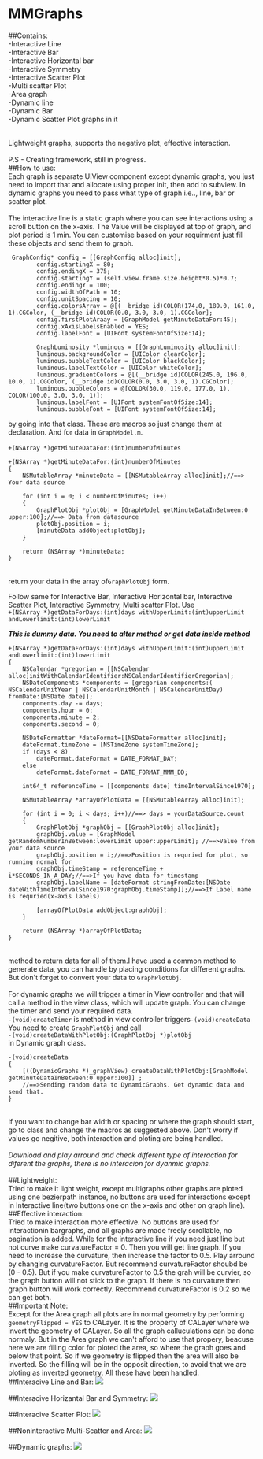 # MMGraphs
##Contains:<br />
-Interactive Line<br />
-Interactive Bar<br />
-Interactive Horizontal bar<br />
-Interactive Symmetry<br />
-Interactive Scatter Plot<br />
-Multi scatter Plot<br />
-Area graph<br />
-Dynamic line<br />
-Dynamic Bar<br />
-Dynamic Scatter Plot graphs in it
  
<br />  Lightweight graphs, supports the negative plot, effective interaction.<br />
<br />P.S - Creating framework, still in progress.<br />
##How to use:
<br />Each graph is separate UIView component except dynamic graphs, you just need to import that and allocate using proper init, then add to subview. In dynamic graphs you need to pass what type of graph i.e.., line, bar or scatter plot.<br /> 
<br /> The interactive line is a static graph where you can see interactions using a scroll button on the x-axis. The Value will be displayed at top of graph, and plot period is 1 min. You can customise based on your requirment just fill these objects and send them to graph.<br />
```
 GraphConfig* config = [[GraphConfig alloc]init];
        config.startingX = 80;
        config.endingX = 375;
        config.startingY = (self.view.frame.size.height*0.5)*0.7;
        config.endingY = 100;
        config.widthOfPath = 10;
        config.unitSpacing = 10;
        config.colorsArray = @[(__bridge id)COLOR(174.0, 189.0, 161.0, 1).CGColor, (__bridge id)COLOR(0.0, 3.0, 3.0, 1).CGColor];
        config.firstPlotAraay = [GraphModel getMinuteDataFor:45];
        config.xAxisLabelsEnabled = YES;
        config.labelFont = [UIFont systemFontOfSize:14];
        
        GraphLuminosity *luminous = [[GraphLuminosity alloc]init];
        luminous.backgroundColor = [UIColor clearColor];
        luminous.bubbleTextColor = [UIColor blackColor];
        luminous.labelTextColor = [UIColor whiteColor];
        luminous.gradientColors = @[(__bridge id)COLOR(245.0, 196.0, 10.0, 1).CGColor, (__bridge id)COLOR(0.0, 3.0, 3.0, 1).CGColor];
        luminous.bubbleColors = @[COLOR(30.0, 119.0, 177.0, 1), COLOR(100.0, 3.0, 3.0, 1)];
        luminous.labelFont = [UIFont systemFontOfSize:14];
        luminous.bubbleFont = [UIFont systemFontOfSize:14];

```
by going into that class. These are macros so just change them at declaration. And for data in ```GraphModel.m```. <br /><br /> ```+(NSArray *)getMinuteDataFor:(int)numberOfMinutes```
<br />
```
+(NSArray *)getMinuteDataFor:(int)numberOfMinutes
{
    NSMutableArray *minuteData = [[NSMutableArray alloc]init];//==> Your data source
    
    for (int i = 0; i < numberOfMinutes; i++)
    {
        GraphPlotObj *plotObj = [GraphModel getMinuteDataInBetween:0 upper:100];//==> Data from datasource
        plotObj.position = i;
        [minuteData addObject:plotObj];
    }
    
    return (NSArray *)minuteData;
}
```

<br />return your data in the array of```GraphPlotObj``` form.<br />

Follow same for Interactive Bar, Interactive Horizontal bar, Interactive Scatter Plot, Interactive Symmetry, Multi scatter Plot. Use<br />```+(NSArray *)getDataForDays:(int)days withUpperLimit:(int)upperLimit andLowerlimit:(int)lowerLimit``` <br />

***This is dummy data. You need to alter method or get data inside method***
```
+(NSArray *)getDataForDays:(int)days withUpperLimit:(int)upperLimit andLowerlimit:(int)lowerLimit
{
    NSCalendar *gregorian = [[NSCalendar alloc]initWithCalendarIdentifier:NSCalendarIdentifierGregorian];
    NSDateComponents *components = [gregorian components:( NSCalendarUnitYear | NSCalendarUnitMonth | NSCalendarUnitDay) fromDate:[NSDate date]];
    components.day -= days;
    components.hour = 0;
    components.minute = 2;
    components.second = 0;
    
    NSDateFormatter *dateFormat=[[NSDateFormatter alloc]init];
    dateFormat.timeZone = [NSTimeZone systemTimeZone];
    if (days < 8)
        dateFormat.dateFormat = DATE_FORMAT_DAY;
    else
        dateFormat.dateFormat = DATE_FORMAT_MMM_DD;
    
    int64_t referenceTime = [[components date] timeIntervalSince1970];
    
    NSMutableArray *arrayOfPlotData = [[NSMutableArray alloc]init];
    
    for (int i = 0; i < days; i++)//==> days = yourDataSource.count
    {
        GraphPlotObj *graphObj = [[GraphPlotObj alloc]init];
        graphObj.value = [GraphModel getRandomNumberInBetween:lowerLimit upper:upperLimit]; //==>Value from your data source
        graphObj.position = i;//==>Position is requried for plot, so running normal for
        graphObj.timeStamp = referenceTime + i*SECONDS_IN_A_DAY;//==>If you have data for timestamp
        graphObj.labelName = [dateFormat stringFromDate:[NSDate dateWithTimeIntervalSince1970:graphObj.timeStamp]];//==>If Label name is requried(x-axis labels)
        
        [arrayOfPlotData addObject:graphObj];
    }
    
    return (NSArray *)arrayOfPlotData;
}
```


<br />method to return data for all of them.I have used a common method to generate data, you can handle by placing conditions for different graphs. But don't forget to convert your data to ```GraphPlotObj```.<br />
<br />For dynamic graphs we will trigger a timer in View controller and that will call a method in the view class, which will update graph. You can change the timer and send your required data. <br />```-(void)createTimer``` is method in view controller triggers```-(void)createData```
<br /> You need to create ```GraphPlotObj``` and call<br /> ```-(void)createDataWithPlotObj:(GraphPlotObj *)plotObj```<br /> in Dynamic graph class.<br />
```
-(void)createData
{
    [((DynamicGraphs *)_graphView) createDataWithPlotObj:[GraphModel getMinuteDataInBetween:0 upper:100]] ;
    //==>Sending random data to DynamicGraphs. Get dynamic data and send that.
}

```
<br />If you want to change bar width or spacing or where the graph should start, go to class and change the macros as suggested above. Don't worry if values go negitive, both interaction and ploting are being handled. <br />
<br />*Download and play arround and check different type of interaction for diferent the graphs, there is no interacion for dyanmic graphs.*<br /><br />
##Lightweight:
<br />Tried to make it light weight, except multigraphs other graphs are ploted using one bezierpath instance, no buttons are used for interactions except in Interactive line(two buttons one on the x-axis and other on graph line).<br />
##Effective interaction:
<br />Tried to make interaction more effective. No buttons are used for interactionin bargraphs, and all graphs are made freely scrollable, no pagination is added. While for the interactive line if you need just line but not curve make curvatureFactor = 0. Then you will get line graph. If you need to increase the curvature, then increase the factor to 0.5. Play arround by changing curvatureFactor. But recommend curvatureFactor shoubd be (0 - 0.5). But if you make curvatureFactor to 0.5 the grah will be curvier, so the graph button will not stick to the graph. If there is no curvature then graph button will work correctly. Recommend curvatureFactor is 0.2 so we can get both.<br />
##Important Note:
<br/>Except for the Area graph all plots are in normal geometry by performing ```geometryFlipped = YES``` to CALayer. It is the property of CALayer where we invert the geometry of CALayer. So all the graph calluculations can be done normaly. But in the Area graph we can't afford to use that propery, beacuse here we are filling color for ploted the area, so where the graph goes and below that point. So if we geometry is flipped then the area will also be inverted. So the filling will be in the opposit direction, to avoid that we are ploting as inverted geometry. All these have been handled.<br />
##Interacive Line and Bar:
![](https://github.com/Maheshme/MMGraphs/blob/master/MMGraphs/InteractiveLineAndBAr.gif)

##Interacive Horizantal Bar and Symmetry:
![](https://github.com/Maheshme/MMGraphs/blob/master/MMGraphs/InteracriveBarAndSymmetry.gif)

##Interacive Scatter Plot:
![](https://github.com/Maheshme/MMGraphs/blob/master/MMGraphs/InteractiveScatter.gif)

##Noninteractive Multi-Scatter and Area:
![](https://github.com/Maheshme/MMGraphs/blob/master/MMGraphs/NonInteractiveScatterAndArea.gif)

##Dynamic graphs:
![](https://github.com/Maheshme/MMGraphs/blob/master/MMGraphs/Dynamic.gif)
